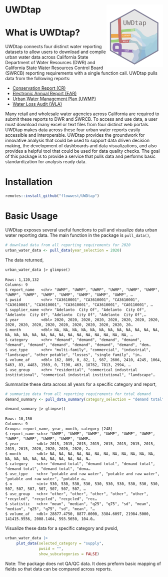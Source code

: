 # UWDtap <a href='https://FlowWest.github.io/UWDtap'><img src='man/figures/logo.png' align="right" height="200" style="float:right; height:200px;"/></a> 

# What is UWDtap?
UWDtap connects four distinct water reporting datasets to allow users to download and compile urban water data across California State Department of Water Resources (DWR) and California State Water Resources Control Board (SWRCB) reporting requirements with a single function call. UWDtap pulls data from the following reports:

* [Conservation Report (CR)](https://data.ca.gov/dataset/drinking-water-public-water-system-operations-monthly-water-production-and-conservation-information)
* [Electronic Annual Report (EAR)](https://www.waterboards.ca.gov/drinking_water/certlic/drinkingwater/eardata.html)
* [Urban Water Management Plan (UWMP)](https://wuedata.water.ca.gov/)
* [Water Loss Audit (WLA)](https://wuedata.water.ca.gov/public/awwa_data_export/water_audit_data_conv_to_af.xls)

Many retail and wholesale water agencies across California are required to submit these reports to DWR and SWRCB. To access and use data, a user must download many excel or text files from four distinct web portals. UWDtap makes data across these four urban water reports easily accessible and interoperable. UWDtap provides the groundwork for innovative analysis that could be used to support data driven decision making, the development of dashboards and data visualizations, and also provides a helpful tool that could be used for data quality checks.  The goal of this package is to provide a service that pulls data and performs basic standardization for analysis ready data.




# Installation

```r 
remotes::install_github("flowwest/UWDtap")
```

# Basic Usage 

UWDtap exposes several useful functions to pull and visualize data urban water reporting data. 
The main function in the package is `pull_data()`, 

```r 
# download data from all reporting requirements for 2020
urban_water_data <- pull_data(year_selection = 2020)
```

The data returned,

```
urban_water_data |> glimpse()

Rows: 1,120,132
Columns: 9
$ report_name   <chr> "UWMP", "UWMP", "UWMP", "UWMP", "UWMP", "UWMP", "UWMP", "UWMP", "UWMP", "UWMP", "UWMP", "UWMP", "UWMP", …
$ pwsid         <chr> "CA3610001", "CA3610001", "CA3610001", "CA3610001", "CA3610001", "CA3610001", "CA3610001", "CA0110001", …
$ supplier_name <chr> "Adelanto  City Of", "Adelanto  City Of", "Adelanto  City Of", "Adelanto  City Of", "Adelanto  City Of",…
$ year          <dbl> 2020, 2020, 2020, 2020, 2020, 2020, 2020, 2020, 2020, 2020, 2020, 2020, 2020, 2020, 2020, 2020, 2020, 20…
$ month         <dbl> NA, NA, NA, NA, NA, NA, NA, NA, NA, NA, NA, NA, NA, NA, NA, NA, NA, NA, NA, NA, NA, NA, NA, NA, NA, NA, …
$ category      <chr> "demand", "demand", "demand", "demand", "demand", "demand", "demand", "demand", "demand", "demand", "dem…
$ use_type      <chr> "multi-family", "commercial", "industrial", "landscape", "other potable", "losses", "single family", "in…
$ volume_af     <dbl> 162, 809, 0, 82, 1, 987, 2606, 2410, 4245, 1064, 5463, 83, 4483, 1569, 0, 7190, 463, 18762, 7813, 2994, …
$ use_group     <chr> "residential", "commerical industrial institutional", "commerical industrial institutional", "landscape"…
```

Summarize these data across all years for a specific category and report,

```r
# summarize data from all reporting requirements for total demand
demand_summary <- pull_data_summary(category_selection = "demand total")
```

```
demand_summary |> glimpse()

Rows: 10,150
Columns: 9
Groups: report_name, year, month, category [248]
$ report_name <chr> "UWMP", "UWMP", "UWMP", "UWMP", "UWMP", "UWMP", "UWMP", "UWMP", "UWMP", "UWMP", "UWMP…
$ year        <dbl> 2015, 2015, 2015, 2015, 2015, 2015, 2015, 2015, 2015, 2015, 2020, 2020, 2020, 2020, 2…
$ month       <dbl> NA, NA, NA, NA, NA, NA, NA, NA, NA, NA, NA, NA, NA, NA, NA, NA, NA, NA, NA, NA, NA, N…
$ category    <chr> "demand total", "demand total", "demand total", "demand total", "demand total", "dema…
$ use_type    <chr> "potable and raw water", "potable and raw water", "potable and raw water", "potable a…
$ n           <int> 530, 530, 530, 530, 530, 530, 530, 530, 530, 530, 507, 507, 507, 507, 507, 507, 507, …
$ use_group   <chr> "other", "other", "other", "other", "other", "recycled", "recycled", "recycled", "rec…
$ statistic   <chr> "mean", "median", "q25", "q75", "sd", "mean", "median", "q25", "q75", "sd", "mean", "…
$ volume_af   <dbl> 28877.4750, 8877.0000, 3384.6097, 21984.5000, 141415.9556, 2008.1464, 593.5650, 104.0…
```


Visualize these data for a specific category and pwsid,

```r 
urban_water_data |> 
     plot_data(selected_category = "supply",
               pwsid = "", 
               show_subcategories = FALSE)
```
Note: The package does not QA/QC data. It does preform basic mapping of fields so that data can be compared across reports.

  
  
